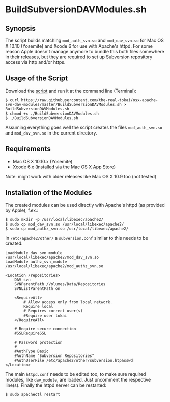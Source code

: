# BuildSubversionDAVModules.sh

## Synopsis

The script builds matching `mod_auth_svn.so` and `mod_dav_svn.so` for
Mac OS X 10.10 (Yosemite) and Xcode 6 for use with Apache's httpd. For some reason Apple doesn't
manage anymore to bundle this both files somewhere in their releases, but they are required to set up
Subversion repository access via http and/or https.

## Usage of the Script

Download the [script](https://raw.githubusercontent.com/the-real-tokai/osx-apache-svn-dav-modules/master/BuildSubversionDAVModules.sh) and run it at the command line (Terminal):

	$ curl https://raw.githubusercontent.com/the-real-tokai/osx-apache-svn-dav-modules/master/BuildSubversionDAVModules.sh > BuildSubversionDAVModules.sh
	$ chmod +x ./BuildSubversionDAVModules.sh
	$ ./BuildSubversionDAVModules.sh

Assuming everything goes well the script creates the files `mod_auth_svn.so` and `mod_dav_svn.so` in the current directory.

## Requirements

* Mac OS X 10.10.x (Yosemite)
* Xcode 6.x (installed via the Mac OS X App Store)

Note: might work with older releases like Mac OS X 10.9 too (not tested)

## Installation of the Modules

The created modules can be used directly with Apache's httpd (as provided by Apple), f.ex.:

	$ sudo mkdir -p /usr/local/libexec/apache2/
	$ sudo cp mod_dav_svn.so /usr/local/libexec/apache2/
	$ sudo cp mod_authz_svn.so /usr/local/libexec/apache2/
	
In `/etc/apache2/other/` a `subversion.conf` similar to this needs to be created:

	LoadModule dav_svn_module     /usr/local/libexec/apache2/mod_dav_svn.so
	LoadModule authz_svn_module   /usr/local/libexec/apache2/mod_authz_svn.so

	<Location /repositories>
		DAV svn 
		SVNParentPath /Volumes/Data/Repositories
		SVNListParentPath on
	
		<RequireAll>
			# Allow access only from local network.
			Require local
			# Requires correct user(s)
			#Require user tokai
		</RequireAll>

		# Require secure connection
		#SSLRequireSSL
	
		# Password protection
		#
		#AuthType Basic
		#AuthName "Subversion Repositories"
		#AuthUserFile /etc/apache2/other/subversion.htpasswd
	</Location>

The main `httpd.conf` needs to be edited too, to make sure required modules, like `dav_module`, are loaded. Just uncomment the respective line(s). Finally the httpd server can be restarted:

	$ sudo apachectl restart
	
